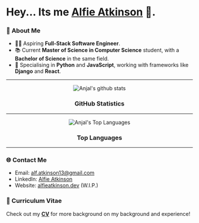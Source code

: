 # Hey... Its me [Alfie Atkinson](https://alfieatkinson.dev) 👋.

### 📝 **About Me**

-   👨‍💻 Aspiring **Full-Stack Software Engineer**.
-   📚 Current **Master of Science in Computer Science** student, with a **Bachelor of Science** in the same field.
-   🐍 Specialising in **Python** and **JavaScript**, working with frameworks like **Django** and **React**.

---

<p align="center">
 <img src="https://github-readme-stats.vercel.app/api/?username=alfieatkinson&count_private=true&theme=tokyonight&showicons=true" align="center" alt="Anjal's github stats" />

 <h3 align="center">GitHub Statistics</h3>
</p>

---

<p align="center">
 <img src="https://github-readme-stats.vercel.app/api/top-langs/?username=alfieatkinson&langs_count=5&theme=tokyonight" align="center" alt="Anjal's Top Languages" />
 <h3 align="center">Top Languages</h3>

</p>

---

### 🌐 Contact Me
- Email: [alf.atkinson13@gmail.com](mailto:alf.atkinson13@gmail.com)
- LinkedIn: [Alfie Atkinson](https:://www.linkedin.com/in/alfieatkinson/)
- Website: [alfieatkinson.dev](https://alfieatkinson.dev) (W.I.P.)

### 📄 Curriculum Vitae
Check out my **[CV](https://github.com/alfieatkinson/Curriculum-Vitae/blob/main/main.pdf)** for more background on my background and experience!
